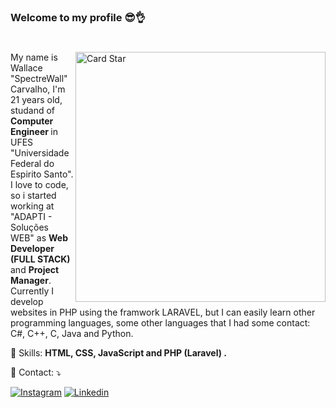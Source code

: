 <h3>Welcome to my profile 😎👌</h3>

#

<a href="https://github.com/spectrewall"><img src="https://github-readme-stats.vercel.app/api/top-langs/?username=spectrewall&hide=html&layout=compact&theme=dracula" alt="Card Star" align="right" width="400px" min-width="300px"></a>

<p align="left">
  My name is Wallace "SpectreWall" Carvalho, I'm 21 years old, studand of <strong> Computer Engineer </strong> in UFES "Universidade Federal do Espirito Santo". I love to code, so i started working at "ADAPTI - Soluções WEB" as <strong>Web Developer (FULL STACK)</strong> and <strong>Project Manager</strong>. Currently I develop websites in PHP using the framwork LARAVEL, but I can easily learn other programming languages, some other languages that I had some contact: C#, C++, C, Java and Python.
</p>

<p align="left">
  🎯 Skills: <strong>HTML, CSS, JavaScript and PHP (Laravel) .</strong>
</p>

<p align="left">
  📩 Contact: ⤵️
</p>

<p align="left">
  <a href="https://www.instagram.com/wallace.spec" target="_blank">
  <img src="https://img.shields.io/badge/-Instagram-DF0174?style=flat-square&labelColor=DF0174&logo=instagram&logoColor=white" alt="Instagram"/></a>

  <a href="https://www.linkedin.com/in/spectrewall/" target="_blank">
  <img src="https://img.shields.io/badge/-Linkedin-0e76a8?style=flat-square&labelColor=0e76a8&logo=linkedin&logoColor=white" alt="Linkedin"/></a>
</p>
